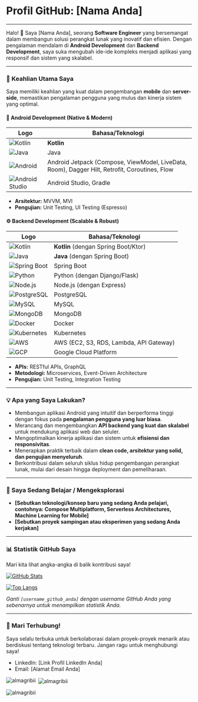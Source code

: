 # Profil GitHub: [Nama Anda]

---

Halo! 👋 Saya [Nama Anda], seorang **Software Engineer** yang bersemangat dalam membangun solusi perangkat lunak yang inovatif dan efisien. Dengan pengalaman mendalam di **Android Development** dan **Backend Development**, saya suka mengubah ide-ide kompleks menjadi aplikasi yang responsif dan sistem yang skalabel.

---

### 🚀 Keahlian Utama Saya

Saya memiliki keahlian yang kuat dalam pengembangan **mobile** dan **server-side**, memastikan pengalaman pengguna yang mulus dan kinerja sistem yang optimal.

#### 📱 Android Development (Native & Modern)
| Logo | Bahasa/Teknologi |
|---|---|
| ![Kotlin](/images/kotlin.png) | **Kotlin** |
| ![Java](/images/java.png) | Java |
| ![Android](/images/android.png) | Android Jetpack (Compose, ViewModel, LiveData, Room), Dagger Hilt, Retrofit, Coroutines, Flow |
| ![Android Studio](/images/android_studio.png) | Android Studio, Gradle |

* **Arsitektur:** MVVM, MVI
* **Pengujian:** Unit Testing, UI Testing (Espresso)

#### ⚙️ Backend Development (Scalable & Robust)
| Logo | Bahasa/Teknologi |
|---|---|
| ![Kotlin](/images/kotlin.png) | **Kotlin** (dengan Spring Boot/Ktor) |
| ![Java](/images/java.png) | **Java** (dengan Spring Boot) |
| ![Spring Boot](/images/spring_boot.png) | Spring Boot |
| ![Python](/images/python.png) | Python (dengan Django/Flask) |
| ![Node.js](/images/nodejs.png) | Node.js (dengan Express) |
| ![PostgreSQL](/images/postgresql.png) | PostgreSQL |
| ![MySQL](/images/mysql.png) | MySQL |
| ![MongoDB](/images/mongodb.png) | MongoDB |
| ![Docker](/images/docker.png) | Docker |
| ![Kubernetes](/images/kubernetes.png) | Kubernetes |
| ![AWS](/images/aws.png) | AWS (EC2, S3, RDS, Lambda, API Gateway) |
| ![GCP](/images/gcp.png) | Google Cloud Platform |

* **APIs:** RESTful APIs, GraphQL
* **Metodologi:** Microservices, Event-Driven Architecture
* **Pengujian:** Unit Testing, Integration Testing

---

### 💡 Apa yang Saya Lakukan?

* Membangun aplikasi Android yang intuitif dan berperforma tinggi dengan fokus pada **pengalaman pengguna yang luar biasa**.
* Merancang dan mengembangkan **API backend yang kuat dan skalabel** untuk mendukung aplikasi web dan seluler.
* Mengoptimalkan kinerja aplikasi dan sistem untuk **efisiensi dan responsivitas**.
* Menerapkan praktik terbaik dalam **clean code, arsitektur yang solid, dan pengujian menyeluruh**.
* Berkontribusi dalam seluruh siklus hidup pengembangan perangkat lunak, mulai dari desain hingga deployment dan pemeliharaan.

---

### 🌱 Saya Sedang Belajar / Mengeksplorasi

* **[Sebutkan teknologi/konsep baru yang sedang Anda pelajari, contohnya: Compose Multiplatform, Serverless Architectures, Machine Learning for Mobile]**
* **[Sebutkan proyek sampingan atau eksperimen yang sedang Anda kerjakan]**

---

### 📊 Statistik GitHub Saya

Mari kita lihat angka-angka di balik kontribusi saya!

[![GitHub Stats](https://github-readme-stats.vercel.app/api?username=[username_github_anda]&show_icons=true&theme=radical&hide_border=true)](https://github.com/[username_github_anda])

[![Top Langs](https://github-readme-stats.vercel.app/api/top-langs/?username=[username_github_anda]&layout=compact&theme=radical&hide_border=true)](https://github.com/[username_github_anda])

*Ganti `[username_github_anda]` dengan username GitHub Anda yang sebenarnya untuk menampilkan statistik Anda.*

---

### 🤝 Mari Terhubung!

Saya selalu terbuka untuk berkolaborasi dalam proyek-proyek menarik atau berdiskusi tentang teknologi terbaru. Jangan ragu untuk menghubungi saya!

* LinkedIn: [Link Profil LinkedIn Anda]
* Email: [Alamat Email Anda]

<p><img align="left" src="https://github-readme-stats.vercel.app/api/top-langs?username=almagribii&show_icons=true&locale=en&layout=compact" alt="almagribii" /></p>

<p>&nbsp;<img align="center" src="https://github-readme-stats.vercel.app/api?username=almagribii&show_icons=true&locale=en" alt="almagribii" /></p>

<p><img align="center" src="https://github-readme-streak-stats.herokuapp.com/?user=almagribii&" alt="almagribii" /></p>
